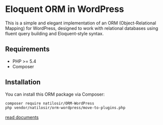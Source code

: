 # Eloquent ORM in WordPress

This is a simple and elegant implementation of an ORM (Object-Relational Mapping) for WordPress, designed to work with
relational databases using fluent query building and Eloquent-style syntax.

## Requirements

- PHP >= 5.4
- Composer

## Installation

You can install this ORM package via Composer:

```bash
composer require natilosir/ORM-WordPress
php vendor/natilosir/orm-wordpress/move-to-plugins.php
```






[read documents](https://github.com/natilosir/orm)